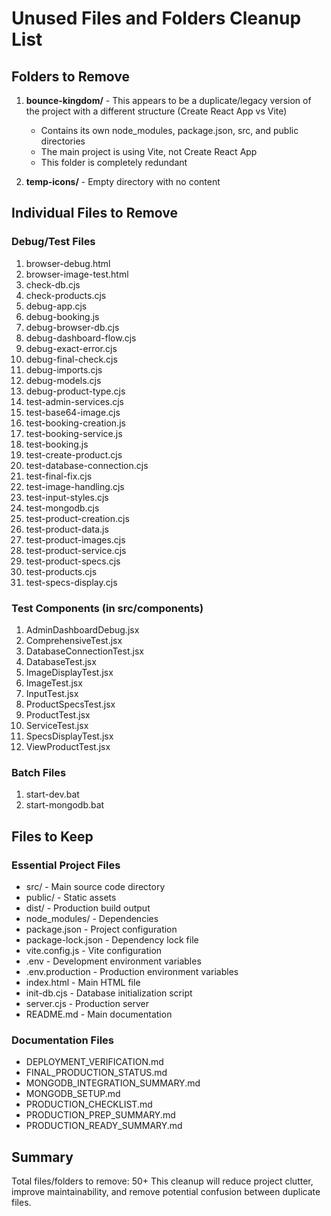 # Unused Files and Folders Cleanup List

## Folders to Remove

1. **bounce-kingdom/** - This appears to be a duplicate/legacy version of the project with a different structure (Create React App vs Vite)
   - Contains its own node_modules, package.json, src, and public directories
   - The main project is using Vite, not Create React App
   - This folder is completely redundant

2. **temp-icons/** - Empty directory with no content

## Individual Files to Remove

### Debug/Test Files
1. browser-debug.html
2. browser-image-test.html
3. check-db.cjs
4. check-products.cjs
5. debug-app.cjs
6. debug-booking.js
7. debug-browser-db.cjs
8. debug-dashboard-flow.cjs
9. debug-exact-error.cjs
10. debug-final-check.cjs
11. debug-imports.cjs
12. debug-models.cjs
13. debug-product-type.cjs
14. test-admin-services.cjs
15. test-base64-image.cjs
16. test-booking-creation.js
17. test-booking-service.js
18. test-booking.js
19. test-create-product.cjs
20. test-database-connection.cjs
21. test-final-fix.cjs
22. test-image-handling.cjs
23. test-input-styles.cjs
24. test-mongodb.cjs
25. test-product-creation.cjs
26. test-product-data.js
27. test-product-images.cjs
28. test-product-service.cjs
29. test-product-specs.cjs
30. test-products.cjs
31. test-specs-display.cjs

### Test Components (in src/components)
1. AdminDashboardDebug.jsx
2. ComprehensiveTest.jsx
3. DatabaseConnectionTest.jsx
4. DatabaseTest.jsx
5. ImageDisplayTest.jsx
6. ImageTest.jsx
7. InputTest.jsx
8. ProductSpecsTest.jsx
9. ProductTest.jsx
10. ServiceTest.jsx
11. SpecsDisplayTest.jsx
12. ViewProductTest.jsx

### Batch Files
1. start-dev.bat
2. start-mongodb.bat

## Files to Keep

### Essential Project Files
- src/ - Main source code directory
- public/ - Static assets
- dist/ - Production build output
- node_modules/ - Dependencies
- package.json - Project configuration
- package-lock.json - Dependency lock file
- vite.config.js - Vite configuration
- .env - Development environment variables
- .env.production - Production environment variables
- index.html - Main HTML file
- init-db.cjs - Database initialization script
- server.cjs - Production server
- README.md - Main documentation

### Documentation Files
- DEPLOYMENT_VERIFICATION.md
- FINAL_PRODUCTION_STATUS.md
- MONGODB_INTEGRATION_SUMMARY.md
- MONGODB_SETUP.md
- PRODUCTION_CHECKLIST.md
- PRODUCTION_PREP_SUMMARY.md
- PRODUCTION_READY_SUMMARY.md

## Summary

Total files/folders to remove: 50+
This cleanup will reduce project clutter, improve maintainability, and remove potential confusion between duplicate files.